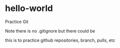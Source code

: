 # hello-world
Practice Git


Note there is no .gitignore but there could be

this is to practice github repositories, branch, pulls, etc

